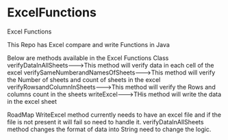 # ExcelFunctions
Excel Functions

This Repo has Excel compare and write Functions in Java

Below are methods available in the Excel Functions Class
verifyDataInAllSheets--->This method will verify data in each cell of the excel
verifySameNumberandNamesOfSheets--->This method will verify the Number of sheets and count of sheets in the excel
verifyRowsandColumnInSheets--->This method will verify the Rows and columns count in the sheets
writeExcel--->THis method will write the data in the excel sheet


RoadMap
WriteExcel method currently needs to have an excel file and if the file is not present it will fail so need to handle it.
verifyDataInAllSheets method changes the format of data into String need to change the logic.
